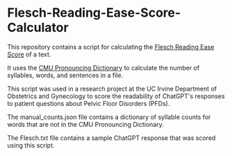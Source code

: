 # Flesch-Reading-Ease-Score-Calculator
This repository contains a script for calculating the [Flesch Reading Ease Score](https://en.wikipedia.org/wiki/Flesch–Kincaid_readability_tests) of a text. 

It uses the [CMU Pronouncing Dictionary](http://www.speech.cs.cmu.edu/cgi-bin/cmudict) to calculate the number of syllables, words, and sentences in a file.

This script was used in a research project at the UC Irvine Department of Obstetrics and Gynecology to score the readability of ChatGPT's responses to patient questions about Pelvic Floor Disorders (PFDs). 

The manual_counts.json file contains a dictionary of syllable counts for words that are not in the CMU Pronouncing Dictionary.

The Flesch.txt file contains a sample ChatGPT response that was scored using this script.
